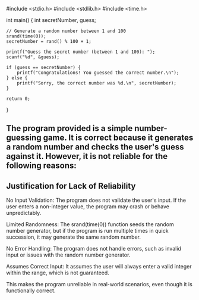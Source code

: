 <!-- Session 12: Write a Program that is correct but still not reliable. Justify your answer. Make necessary assumptions. -->

#include <stdio.h>
#include <stdlib.h>
#include <time.h>

int main() {
    int secretNumber, guess;

    // Generate a random number between 1 and 100
    srand(time(0));
    secretNumber = rand() % 100 + 1;

    printf("Guess the secret number (between 1 and 100): ");
    scanf("%d", &guess);

    if (guess == secretNumber) {
        printf("Congratulations! You guessed the correct number.\n");
    } else {
        printf("Sorry, the correct number was %d.\n", secretNumber);
    }

    return 0;
}


## The program provided is a simple number-guessing game. It is correct because it generates a random number and checks the user's guess against it. However, it is not reliable for the following reasons:

## Justification for Lack of Reliability

No Input Validation: The program does not validate the user's input. If the user enters a non-integer value, the program may crash or behave unpredictably.

Limited Randomness: The srand(time(0)) function seeds the random number generator, but if the program is run multiple times in quick succession, it may generate the same random number.

No Error Handling: The program does not handle errors, such as invalid input or issues with the random number generator.

Assumes Correct Input: It assumes the user will always enter a valid integer within the range, which is not guaranteed.

This makes the program unreliable in real-world scenarios, even though it is functionally correct.